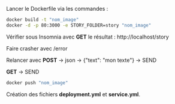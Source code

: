  Lancer le Dockerfile via les commandes :

```bash
docker build -t "nom_image"
docker -d -p 80:3000 -e STORY_FOLDER=story "nom_image"
```

Vérifier sous Insomnia avec **GET** le résultat : http://localhost/story

Faire crasher avec /error

Relancer avec **POST** -> json -> {"text": "mon texte"} -> SEND

**GET** -> SEND

```bash
docker push "nom_image"
```
Création des fichiers **deployment.yml** et **service.yml**.

